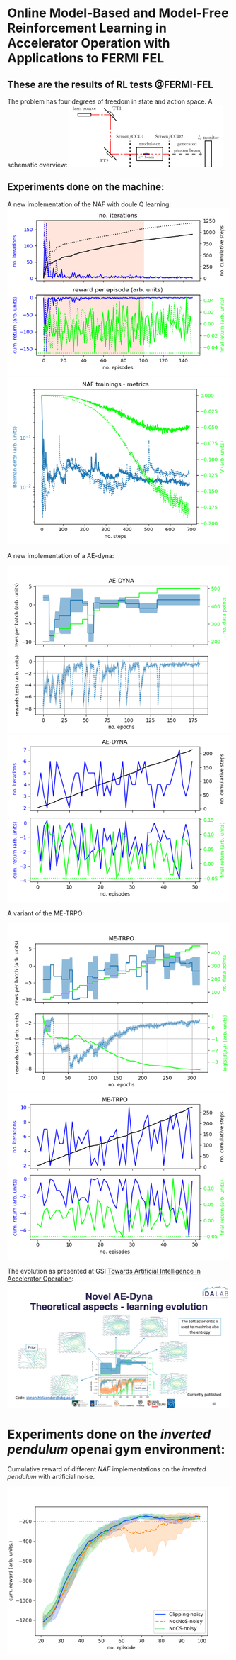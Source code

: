 # Online Model-Based and Model-Free Reinforcement Learning in Accelerator Operation with Applications to FERMI FEL

## These are the results of RL tests @FERMI-FEL
The problem has four degrees of freedom in state and action space.
A schematic overview:
![SchemaFERMIFEL](Figures/SL_Alignment_Scheme.png)
## Experiments done on the machine:

A new implementation of the NAF with doule Q learning:
![NAF2_training](Figures/FERMI_all_experiments_NAF_episodes.png)
![NAF2_training](Figures/FERMI_all_experiments_NAF_convergence.png)

A new implementation of a AE-dyna:

![AE-DYNA](Figures/AE-DYNA_observables.png)
![AE-DYNA](Figures/AE-DYNA_verification.png)

A variant of the ME-TRPO:

![ME-TRPO](Figures/ME-TRPO_observables.png)
![ME-TRPO](Figures/ME-TRPO_verification.png)

The evolution as presented at GSI [Towards Artificial Intelligence in Accelerator Operation](https://indico.gsi.de/event/11539/):
![ME-TRPO](Figures/Learning_evolution.png)

# Experiments done on the _inverted pendulum_ openai gym environment:

Cumulative reward of different _NAF_ implementations on the _inverted pendulum_ with artificial noise.

![NAF_NOISE](Figures/Comparison_noise.png)

